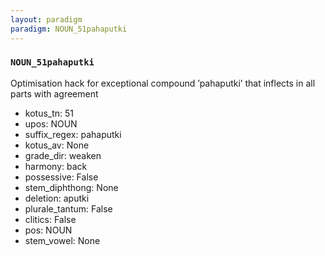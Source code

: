 ```yaml
---
layout: paradigm
paradigm: NOUN_51pahaputki
---
```

### ` NOUN_51pahaputki `

Optimisation hack for exceptional compound ’pahaputki’ that inflects in all parts with agreement
* kotus_tn: 51
* upos: NOUN
* suffix_regex: pahaputki
* kotus_av: None
* grade_dir: weaken
* harmony: back
* possessive: False
* stem_diphthong: None
* deletion: aputki
* plurale_tantum: False
* clitics: False
* pos: NOUN
* stem_vowel: None
